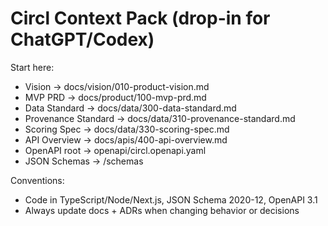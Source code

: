 # Circl Context Pack (drop-in for ChatGPT/Codex)

Start here:

- Vision → docs/vision/010-product-vision.md
- MVP PRD → docs/product/100-mvp-prd.md
- Data Standard → docs/data/300-data-standard.md
- Provenance Standard → docs/data/310-provenance-standard.md
- Scoring Spec → docs/data/330-scoring-spec.md
- API Overview → docs/apis/400-api-overview.md
- OpenAPI root → openapi/circl.openapi.yaml
- JSON Schemas → /schemas

Conventions:

- Code in TypeScript/Node/Next.js, JSON Schema 2020-12, OpenAPI 3.1
- Always update docs + ADRs when changing behavior or decisions
